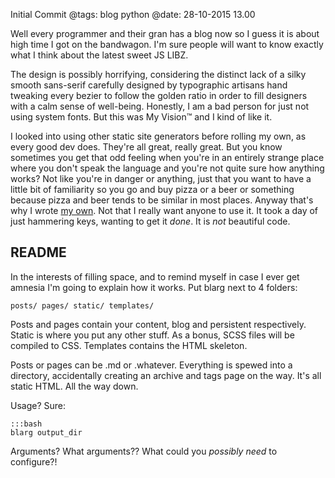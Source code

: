 Initial Commit
@tags: blog python
@date: 28-10-2015 13.00

Well every programmer and their gran has a blog now so I guess it is about high time I got on the bandwagon. I'm sure people will want to know exactly what I think about the latest sweet JS LIBZ.

The design is possibly horrifying, considering the distinct lack of a silky smooth sans-serif carefully designed by typographic artisans hand tweaking every bezier to follow the golden ratio in order to fill designers with a calm sense of well-being. Honestly, I am a bad person for just not using system fonts. But this was My Vision™ and I kind of like it.

I looked into using other static site generators before rolling my own, as every good dev does. They're all great, really great. But you know sometimes you get that odd feeling when you're in an entirely strange place where you don't speak the language and you're not quite sure how anything works? Not like you're in danger or anything, just that you want to have a little bit of familiarity so you go and buy pizza or a beer or something because pizza and beer tends to be similar in most places. Anyway that's why I wrote [my own][blarg]. Not that I really want anyone to use it. It took a day of just hammering keys, wanting to get it _done_. It is _not_ beautiful code.

## README

In the interests of filling space, and to remind myself in case I ever get amnesia I'm going to explain how it works. Put blarg next to 4 folders:

    posts/ pages/ static/ templates/

Posts and pages contain your content, blog and persistent respectively. Static is where you put any other stuff. As a bonus, SCSS files will be compiled to CSS. Templates contains the HTML skeleton.

Posts or pages can be .md or .whatever. Everything is spewed into a directory, accidentally creating an archive and tags page on the way. It's all static HTML. All the way down.

Usage? Sure:

    :::bash
    blarg output_dir

Arguments? What arguments?? What could you _possibly need_ to configure?!

[blarg]: https://github.com/vixus0/blarg "blarg on github"
